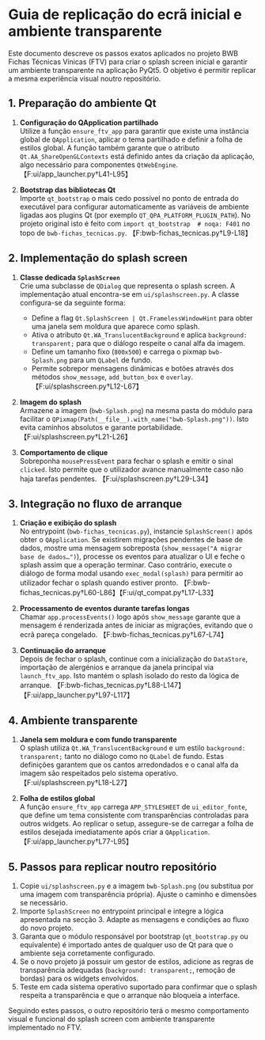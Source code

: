 # Guia de replicação do ecrã inicial e ambiente transparente

Este documento descreve os passos exatos aplicados no projeto BWB Fichas Técnicas Vínicas (FTV) para criar o splash screen inicial e garantir um ambiente transparente na aplicação PyQt5. O objetivo é permitir replicar a mesma experiência visual noutro repositório.

## 1. Preparação do ambiente Qt

1. **Configuração do QApplication partilhado**  
   Utilize a função `ensure_ftv_app` para garantir que existe uma instância global de `QApplication`, aplicar o tema partilhado e definir a folha de estilos global. A função também garante que o atributo `Qt.AA_ShareOpenGLContexts` está definido antes da criação da aplicação, algo necessário para componentes `QtWebEngine`. 【F:ui/app_launcher.py†L41-L95】

2. **Bootstrap das bibliotecas Qt**  
   Importe `qt_bootstrap` o mais cedo possível no ponto de entrada do executável para configurar automaticamente as variáveis de ambiente ligadas aos plugins Qt (por exemplo `QT_QPA_PLATFORM_PLUGIN_PATH`). No projeto original isto é feito com `import qt_bootstrap  # noqa: F401` no topo de `bwb-fichas_tecnicas.py`. 【F:bwb-fichas_tecnicas.py†L9-L18】

## 2. Implementação do splash screen

1. **Classe dedicada `SplashScreen`**  
   Crie uma subclasse de `QDialog` que representa o splash screen. A implementação atual encontra-se em `ui/splashscreen.py`. A classe configura-se da seguinte forma:
   - Define a flag `Qt.SplashScreen | Qt.FramelessWindowHint` para obter uma janela sem moldura que aparece como splash.  
   - Ativa o atributo `Qt.WA_TranslucentBackground` e aplica `background: transparent;` para que o diálogo respeite o canal alfa da imagem.  
   - Define um tamanho fixo (`800x500`) e carrega o pixmap `bwb-Splash.png` para um `QLabel` de fundo.  
   - Permite sobrepor mensagens dinâmicas e botões através dos métodos `show_message`, `add_button_box` e `overlay`. 【F:ui/splashscreen.py†L12-L67】

2. **Imagem do splash**  
   Armazene a imagem (`bwb-Splash.png`) na mesma pasta do módulo para facilitar o `QPixmap(Path(__file__).with_name("bwb-Splash.png"))`. Isto evita caminhos absolutos e garante portabilidade. 【F:ui/splashscreen.py†L21-L26】

3. **Comportamento de clique**  
   Sobreponha `mousePressEvent` para fechar o splash e emitir o sinal `clicked`. Isto permite que o utilizador avance manualmente caso não haja tarefas pendentes. 【F:ui/splashscreen.py†L29-L34】

## 3. Integração no fluxo de arranque

1. **Criação e exibição do splash**  
   No entrypoint (`bwb-fichas_tecnicas.py`), instancie `SplashScreen()` após obter o `QApplication`. Se existirem migrações pendentes de base de dados, mostre uma mensagem sobreposta (`show_message("A migrar base de dados…")`), processe os eventos para atualizar o UI e feche o splash assim que a operação terminar. Caso contrário, execute o diálogo de forma modal usando `exec_modal(splash)` para permitir ao utilizador fechar o splash quando estiver pronto. 【F:bwb-fichas_tecnicas.py†L60-L86】【F:ui/qt_compat.py†L17-L33】

2. **Processamento de eventos durante tarefas longas**  
   Chamar `app.processEvents()` logo após `show_message` garante que a mensagem é renderizada antes de iniciar as migrações, evitando que o ecrã pareça congelado. 【F:bwb-fichas_tecnicas.py†L67-L74】

3. **Continuação do arranque**  
   Depois de fechar o splash, continue com a inicialização do `DataStore`, importação de alergénios e arranque da janela principal via `launch_ftv_app`. Isto mantém o splash isolado do resto da lógica de arranque. 【F:bwb-fichas_tecnicas.py†L88-L147】【F:ui/app_launcher.py†L97-L117】

## 4. Ambiente transparente

1. **Janela sem moldura e com fundo transparente**  
   O splash utiliza `Qt.WA_TranslucentBackground` e um estilo `background: transparent;` tanto no diálogo como no `QLabel` de fundo. Estas definições garantem que os cantos arredondados e o canal alfa da imagem são respeitados pelo sistema operativo. 【F:ui/splashscreen.py†L18-L27】

2. **Folha de estilos global**  
   A função `ensure_ftv_app` carrega `APP_STYLESHEET` de `ui_editor_fonte`, que define um tema consistente com transparências controladas para outros widgets. Ao replicar o setup, assegure-se de carregar a folha de estilos desejada imediatamente após criar a `QApplication`. 【F:ui/app_launcher.py†L77-L95】

## 5. Passos para replicar noutro repositório

1. Copie `ui/splashscreen.py` e a imagem `bwb-Splash.png` (ou substitua por uma imagem com transparência própria). Ajuste o caminho e dimensões se necessário.
2. Importe `SplashScreen` no entrypoint principal e integre a lógica apresentada na secção 3. Adapte as mensagens e condições ao fluxo do novo projeto.
3. Garanta que o módulo responsável por bootstrap (`qt_bootstrap.py` ou equivalente) é importado antes de qualquer uso de Qt para que o ambiente seja corretamente configurado.
4. Se o novo projeto já possuir um gestor de estilos, adicione as regras de transparência adequadas (`background: transparent;`, remoção de bordas) para os widgets envolvidos.
5. Teste em cada sistema operativo suportado para confirmar que o splash respeita a transparência e que o arranque não bloqueia a interface.

Seguindo estes passos, o outro repositório terá o mesmo comportamento visual e funcional do splash screen com ambiente transparente implementado no FTV.

